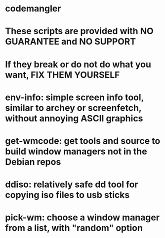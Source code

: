 codemangler
===========

# These scripts are provided with NO GUARANTEE and NO SUPPORT 
# If they break or do not do what you want, FIX THEM YOURSELF

# env-info:   simple screen info tool, similar to archey or screenfetch, without annoying ASCII graphics
# get-wmcode: get tools and source to build window managers not in the Debian repos
# ddiso:      relatively safe dd tool for copying iso files to usb sticks
# pick-wm:    choose a window manager from a list, with "random" option


